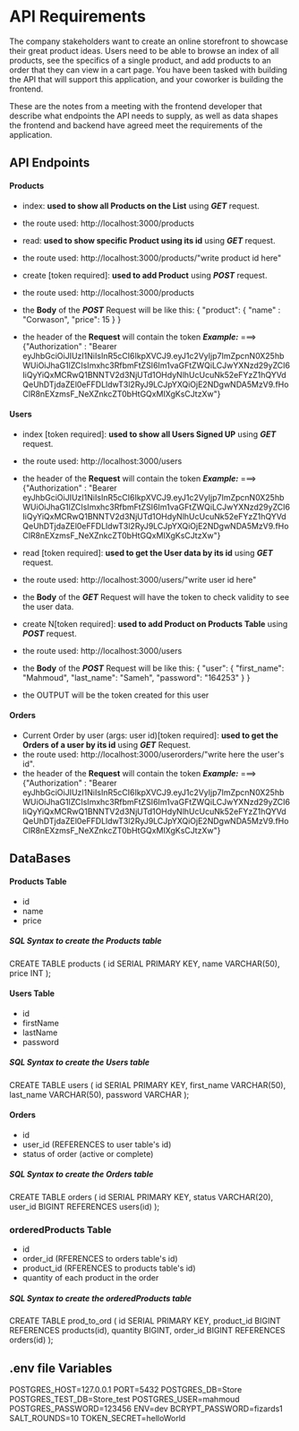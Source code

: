 # API Requirements
The company stakeholders want to create an online storefront to showcase their great product ideas. Users need to be able to browse an index of all products, see the specifics of a single product, and add products to an order that they can view in a cart page. You have been tasked with building the API that will support this application, and your coworker is building the frontend.

These are the notes from a meeting with the frontend developer that describe what endpoints the API needs to supply, as well as data shapes the frontend and backend have agreed meet the requirements of the application. 

## API Endpoints
#### Products
- index: **used to show all Products on the List** using ***GET*** request.
 - the route used: http://localhost:3000/products

- read: **used to show specific Product using its id** using ***GET*** request.
 - the route used: http://localhost:3000/products/"write product id here"

- create [token required]: **used to add Product** using ***POST*** request.
 - the route used: http://localhost:3000/products
 - the **Body** of the  ***POST*** Request will be like this:
  {
      "product": {
          "name" : "Corwason",
          "price": 15
      }
  }
 - the header of the **Request** will contain the token 
  ***Example:*** ===> 
    {"Authorization" : "Bearer eyJhbGciOiJIUzI1NiIsInR5cCI6IkpXVCJ9.eyJ1c2VyIjp7ImZpcnN0X25hbWUiOiJhaG1lZCIsImxhc3RfbmFtZSI6Im1vaGFtZWQiLCJwYXNzd29yZCI6IiQyYiQxMCRwQ1BNNTV2d3NjUTd1OHdyNlhUcUcuNk52eFYzZ1hQYVdQeUhDTjdaZEl0eFFDLldwT3l2RyJ9LCJpYXQiOjE2NDgwNDA5MzV9.fHoClR8nEXzmsF_NeXZnkcZT0bHtGQxMIXgKsCJtzXw"}

#### Users
- index [token required]: **used to show all Users Signed UP** using ***GET*** request.
 - the route used: http://localhost:3000/users
 - the header of the **Request** will contain the token 
 ***Example:*** ===> 
 {"Authorization" : "Bearer eyJhbGciOiJIUzI1NiIsInR5cCI6IkpXVCJ9.eyJ1c2VyIjp7ImZpcnN0X25hbWUiOiJhaG1lZCIsImxhc3RfbmFtZSI6Im1vaGFtZWQiLCJwYXNzd29yZCI6IiQyYiQxMCRwQ1BNNTV2d3NjUTd1OHdyNlhUcUcuNk52eFYzZ1hQYVdQeUhDTjdaZEl0eFFDLldwT3l2RyJ9LCJpYXQiOjE2NDgwNDA5MzV9.fHoClR8nEXzmsF_NeXZnkcZT0bHtGQxMIXgKsCJtzXw"}


- read [token required]: **used to get the User data by its id** using ***GET*** request.
 - the route used: http://localhost:3000/users/"write user id here"
 - the **Body** of the ***GET*** Request will have the token to check validity to see the user data.


- create N[token required]: **used to add Product on Products Table** using ***POST*** request.
 - the route used: http://localhost:3000/users
 - the **Body** of the  ***POST*** Request will be like this:
  {
      "user": {
          "first_name": "Mahmoud",
          "last_name": "Sameh",
          "password": "164253"
      }
  }
 - the OUTPUT will be the token created for this user

#### Orders
- Current Order by user (args: user id)[token required]: **used to get the Orders of a user by its id** using ***GET*** Request.
 - the route used: http://localhost:3000/userorders/"write here the user's id".
 - the header of the **Request** will contain the token 
    ***Example:*** ===> 
        {"Authorization" : "Bearer eyJhbGciOiJIUzI1NiIsInR5cCI6IkpXVCJ9.eyJ1c2VyIjp7ImZpcnN0X25hbWUiOiJhaG1lZCIsImxhc3RfbmFtZSI6Im1vaGFtZWQiLCJwYXNzd29yZCI6IiQyYiQxMCRwQ1BNNTV2d3NjUTd1OHdyNlhUcUcuNk52eFYzZ1hQYVdQeUhDTjdaZEl0eFFDLldwT3l2RyJ9LCJpYXQiOjE2NDgwNDA5MzV9.fHoClR8nEXzmsF_NeXZnkcZT0bHtGQxMIXgKsCJtzXw"}

## DataBases
#### Products Table
-  id
- name
- price

##### SQL Syntax to create the Products table
CREATE TABLE products (
    id SERIAL PRIMARY KEY,
    name VARCHAR(50),
    price INT
);


#### Users Table
- id
- firstName
- lastName
- password

##### SQL Syntax to create the Users table
CREATE TABLE users (
    id SERIAL PRIMARY KEY,
    first_name VARCHAR(50),
    last_name VARCHAR(50),
    password VARCHAR
);

#### Orders
- id
- user_id (REFERENCES to user table's id)
- status of order (active or complete)

##### SQL Syntax to create the Orders table
CREATE TABLE orders (
    id SERIAL PRIMARY KEY,
    status VARCHAR(20),
    user_id BIGINT REFERENCES users(id)
);

### orderedProducts Table
- id
- order_id (RFERENCES to orders table's id)
- product_id (RFERENCES to products table's id)
- quantity of each product in the order


##### SQL Syntax to create the orderedProducts table
CREATE TABLE prod_to_ord (
    id SERIAL PRIMARY KEY,
    product_id BIGINT REFERENCES products(id),
    quantity BIGINT,
    order_id BIGINT REFERENCES orders(id)
);



## .env file Variables

POSTGRES_HOST=127.0.0.1
PORT=5432
POSTGRES_DB=Store
POSTGRES_TEST_DB=Store_test
POSTGRES_USER=mahmoud
POSTGRES_PASSWORD=123456
ENV=dev
BCRYPT_PASSWORD=fizards1
SALT_ROUNDS=10
TOKEN_SECRET=helloWorld